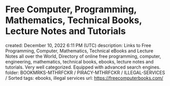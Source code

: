 # Free Computer, Programming, Mathematics, Technical Books, Lecture Notes and Tutorials

created: December 10, 2022 6:11 PM (UTC)
description: Links to Free Programming, Computer, Mathematics, Technical eBooks and Lecture Notes all over the World, Directory of online free programming, computer, engineering, mathematics, technical books, ebooks, lecture notes and tutorials. Very well categorized. Equipped with advanced search engines.
folder: BOOKMRKS-MTHRFCKR / PIRACY-MTHRFCKR / ILLEGAL-SERVICES / Sorted
tags: ebooks, illegal services
url: https://freecomputerbooks.com/